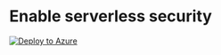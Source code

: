 # Enable serverless security

[![Deploy to Azure](https://aka.ms/deploytoazurebutton)](https://portal.azure.com/#create/Microsoft.Template/uri/https%3A%2F%2Fraw.githubusercontent.com%2Fvinagesh%OneClickServerlessSecurity%2Fmain%2Ftemplate.json)
